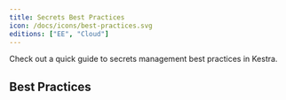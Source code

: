```yaml
---
title: Secrets Best Practices
icon: /docs/icons/best-practices.svg
editions: ["EE", "Cloud"]
---
```


Check out a quick guide to secrets management best practices in Kestra.

## Best Practices


